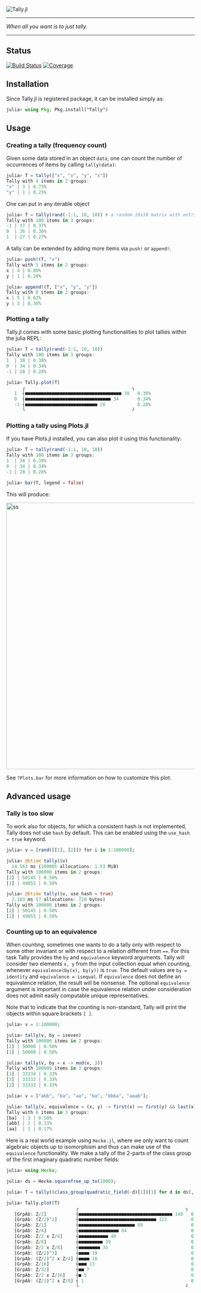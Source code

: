 ![Tally.jl](https://user-images.githubusercontent.com/11231648/204838569-4ad7afcc-5d08-47b4-ac30-3d8d16e975ca.svg)

---

*When all you want is to just tally.*

---

## Status

[![Build Status](https://github.com/thofma/Tally.jl/actions/workflows/CI.yml/badge.svg?branch=master)](https://github.com/thofma/Tally.jl/actions/workflows/CI.yml?query=branch%3Amaster)
[![Coverage](https://codecov.io/gh/thofma/Tally.jl/branch/master/graph/badge.svg)](https://codecov.io/gh/thofma/Tally.jl)

## Installation

Since Tally.jl is registered package, it can be installed simply as:
```julia
julia> using Pkg; Pkg.install("Tally")
```

## Usage

### Creating a tally (frequency count)

Given some data stored in an object `data`, one can count the number of occurrences of items by calling `tally(data)`:

```julia
julia> T = tally(["x", "x", "y", "x"])
Tally with 4 items in 2 groups:
"x" | 3 | 0.75%
"y" | 1 | 0.25%
```

One can put in any iterable object

```julia
julia> T = tally(rand(-1:1, 10, 10)) # a random 10x10 matrix with entries in [-1, 0, 1]
Tally with 100 items in 3 groups:
-1 | 37 | 0.37%
0  | 36 | 0.36%
1  | 27 | 0.27%
```

A tally can be extended by adding more items via `push!` or `append!`.

```julia
julia> push!(T, "x")
Tally with 5 items in 2 groups:
x | 4 | 0.80%
y | 1 | 0.20%

julia> append!(T, ["x", "y", "y"])
Tally with 8 items in 2 groups:
x | 5 | 0.62%
y | 3 | 0.38%
```

### Plotting a tally

Tally.jl comes with some basic plotting functionalities to plot tallies within the julia REPL:

```julia
julia> T = tally(rand(-1:1, 10, 10))
Tally with 100 items in 3 groups:
1  | 38 | 0.38%
0  | 34 | 0.34%
-1 | 28 | 0.28%

julia> Tally.plot(T)
      ┌                                        ┐
   1  ┤■■■■■■■■■■■■■■■■■■■■■■■■■■■■■■■■■■■■ 38   0.38%
   0  ┤■■■■■■■■■■■■■■■■■■■■■■■■■■■■■■■■ 34       0.34%
   -1 ┤■■■■■■■■■■■■■■■■■■■■■■■■■■■ 28            0.28%
      └                                        ┘
```

### Plotting a tally using Plots.jl

If you have Plots.jl installed, you can also plot it using this functionality:

```julia
julia> T = tally(rand(-1:1, 10, 10))
Tally with 100 items in 3 groups:
1  | 38 | 0.38%
0  | 34 | 0.34%
-1 | 28 | 0.28%

julia> bar(T, legend = false)
```

This will produce:

<img width="712" alt="ss" src="https://user-images.githubusercontent.com/11231648/204161394-27f392ea-3b97-4626-8b53-e0f506bd4e23.png">

See `?Plots.bar` for more information on how to customize this plot.

## Advanced usage

### Tally is too slow

To work also for objects, for which a consistent hash is not implemented, Tally does not use `hash` by default. This can be enabled using the `use_hash = true` keyword.

```julia
julia> v = [rand([[1], [2]]) for i in 1:100000];

julia> @btime tally($v)
  14.563 ms (100005 allocations: 1.53 MiB)
Tally with 100000 items in 2 groups:
[2] | 50145 | 0.50%
[1] | 49855 | 0.50%

julia> @btime tally($v, use_hash = true)
  2.183 ms (7 allocations: 720 bytes)
Tally with 100000 items in 2 groups:
[2] | 50145 | 0.50%
[1] | 49855 | 0.50%
```

### Counting up to an equivalence

When counting, sometimes one wants to do a tally only with respect to some other invariant or with respect to a relation different from `==`. For this task Tally provides the `by` and `equivalence` keyword arguments. Tally will consider two elements `x, y` from the input collection equal when counting, whenever `equivalence(by(x), by(y))` is `true`. The default values are `by = identity` and `equivalence = isequal`. If `equivalence` does not define an equivalence relation, the result will be nonsense. The optional `equivalence` argument is important in case the equivalence relation under consideration does not admit easily computable unique representatives.

Note that to indicate that the counting is non-standard, Tally will print the objects within square brackets `[ ]`. 

```julia
julia> v = 1:100000;

julia> tally(v, by = iseven)
Tally with 100000 items in 2 groups:
[2] | 50000 | 0.50%
[1] | 50000 | 0.50%

julia> tally(v, by = x -> mod(x, 3))
Tally with 100000 items in 3 groups:
[1] | 33334 | 0.33%
[3] | 33333 | 0.33%
[2] | 33333 | 0.33%

julia> v = ["abb", "ba", "aa", "ba", "bbba", "aaab"];

julia> tally(v, equivalence = (x, y) -> first(x) == first(y) && last(x) == last(y))
Tally with 6 items in 3 groups:
[ba]  | 3 | 0.50%
[abb] | 2 | 0.33%
[aa]  | 1 | 0.17%
```

Here is a real world example using `Hecke.jl`, where we only want to count algebraic objects up to isomorphism and thus can make use of the `equivalence` functionality. We make a tally of the 2-parts of the class group of the first imaginary quadratic number fields:

```julia
julia> using Hecke;

julia> ds = Hecke.squarefree_up_to(1000);

julia> T = tally((class_group(quadratic_field(-d)[1])[1] for d in ds), equivalence = (G, H) -> is_isomorphic(psylow_subgroup(G, 2)[1], psylow_subgroup(H, 2)[1])[1]);

julia> Tally.plot(T)
                          ┌                                        ┐
   [GrpAb: Z/2]           ┤■■■■■■■■■■■■■■■■■■■■■■■■■■■■■■■■■■■ 148   0.243%
   [GrpAb: (Z/2)^2]       ┤■■■■■■■■■■■■■■■■■■■■■■■■■■■■■ 122         0.201%
   [GrpAb: Z/1]           ┤■■■■■■■■■■■■■■■■■■■■■ 89                  0.146%
   [GrpAb: Z/4]           ┤■■■■■■■■■■■■■■■ 64                        0.105%
   [GrpAb: Z/2 x Z/4]     ┤■■■■■■■■■■■ 48                            0.079%
   [GrpAb: Z/8]           ┤■■■■■■■■■ 39                              0.064%
   [GrpAb: Z/2 x Z/8]     ┤■■■■■■■■ 35                               0.058%
   [GrpAb: (Z/2)^3]       ┤■■■■ 19                                   0.031%
   [GrpAb: (Z/2)^2 x Z/4] ┤■■■■ 18                                   0.030%
   [GrpAb: Z/16]          ┤■■■ 13                                    0.021%
   [GrpAb: Z/32]          ┤■■ 7                                      0.012%
   [GrpAb: Z/2 x Z/16]    ┤■ 5                                       0.008%
   [GrpAb: (Z/2)^2 x Z/8] ┤ 1                                        0.002%
                          └                                        ┘
```
